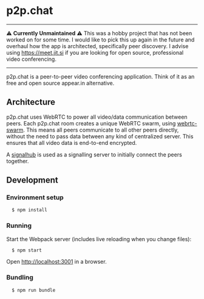 # p2p.chat

---

⚠️ **Currently Unmaintained** ⚠️ This was a hobby project that has not been worked on for some time. I would like to pick this up again in the future and overhaul how the app is architected, specifically peer discovery. I advise using https://meet.jit.si if you are looking for open source, professional video conferencing.

---

p2p.chat is a peer-to-peer video conferencing application. Think of it as an free and open source appear.in alternative.

## Architecture

p2p.chat uses WebRTC to power all video/data communication between peers. Each p2p.chat room creates a unique WebRTC swarm, using [webrtc-swarm](https://github.com/mafintosh/webrtc-swarm). This means all peers communicate to all other peers directly, without the need to pass data between any kind of centralized server. This ensures that all video data is end-to-end encrypted.

A [signalhub](https://github.com/mafintosh/signalhub) is used as a signalling server to initially connect the peers together.

## Development

### Environment setup

```sh
  $ npm install
```

### Running

Start the Webpack server (includes live reloading when you change files):

```sh
  $ npm start
```

Open [http://localhost:3001](http://localhost:3001) in a browser.

### Bundling

```sh
  $ npm run bundle
```
